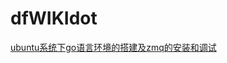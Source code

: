 # dfWIKIdot
[ubuntu系统下go语言环境的搭建及zmq的安装和调试](https://github.com/lvqiuxia/dfWIKIdot/wiki/ubuntu%E7%B3%BB%E7%BB%9F%E4%B8%8Bgo%E8%AF%AD%E8%A8%80%E7%8E%AF%E5%A2%83%E7%9A%84%E6%90%AD%E5%BB%BA%E5%8F%8Azmq%E7%9A%84%E5%AE%89%E8%A3%85%E5%92%8C%E8%B0%83%E8%AF%95)

